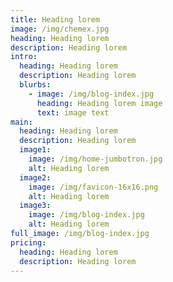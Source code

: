 ```yaml
---
title: Heading lorem
image: /img/chemex.jpg
heading: Heading lorem
description: Heading lorem
intro:
  heading: Heading lorem
  description: Heading lorem
  blurbs:
    - image: /img/blog-index.jpg
      heading: Heading lorem image
      text: image text
main:
  heading: Heading lorem
  description: Heading lorem
  image1:
    image: /img/home-jumbotron.jpg
    alt: Heading lorem
  image2:
    image: /img/favicon-16x16.png
    alt: Heading lorem
  image3:
    image: /img/blog-index.jpg
    alt: Heading lorem
full_image: /img/blog-index.jpg
pricing:
  heading: Heading lorem
  description: Heading lorem
---
```

